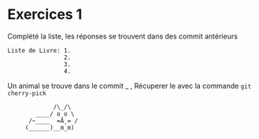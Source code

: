 # Exercices 1

Complété la liste, les réponses se trouvent dans des commit antérieurs

    Liste de Livre: 1. 
                    2.
                    3.
                    4.


Un animal se trouve dans le commit _ , Récuperer le avec la commande `git cherry-pick`

                 /\_/\
            ____/ o o \
          /~____  =Ã¸= /
         (______)__m_m)



